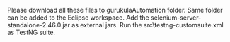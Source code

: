 Please download all these files to gurukulaAutomation folder.
Same folder can be added to the Eclipse workspace.
Add the selenium-server-standalone-2.46.0.jar as external jars.
Run the src\testng-customsuite.xml as TestNG suite.